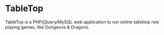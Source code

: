 TableTop
========

TableTop is a PHP/jQuery/MySQL web application to run online tabletop role playing games, like Dungeons & Dragons.
